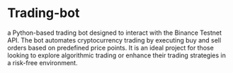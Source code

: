 # Trading-bot
a Python-based trading bot designed to interact with the Binance Testnet API. The bot automates cryptocurrency trading by executing buy and sell orders based on predefined price points. It is an ideal project for those looking to explore algorithmic trading or enhance their trading strategies in a risk-free environment.
